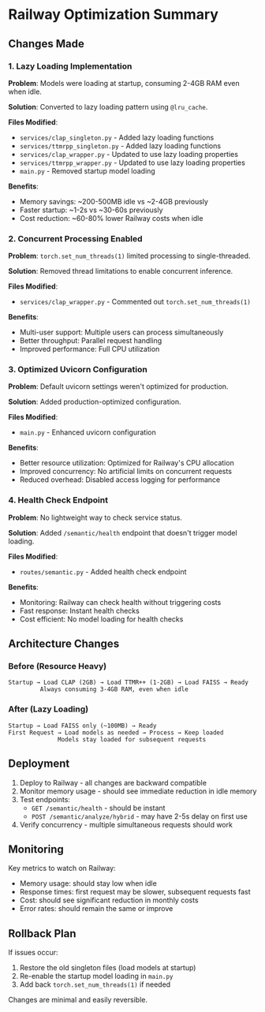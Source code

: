 # Railway Optimization Summary

## Changes Made

### 1. Lazy Loading Implementation

**Problem**: Models were loading at startup, consuming 2-4GB RAM even when idle.

**Solution**: Converted to lazy loading pattern using `@lru_cache`.

**Files Modified**:
- `services/clap_singleton.py` - Added lazy loading functions
- `services/ttmrpp_singleton.py` - Added lazy loading functions  
- `services/clap_wrapper.py` - Updated to use lazy loading properties
- `services/ttmrpp_wrapper.py` - Updated to use lazy loading properties
- `main.py` - Removed startup model loading

**Benefits**:
- Memory savings: ~200-500MB idle vs ~2-4GB previously
- Faster startup: ~1-2s vs ~30-60s previously
- Cost reduction: ~60-80% lower Railway costs when idle

### 2. Concurrent Processing Enabled

**Problem**: `torch.set_num_threads(1)` limited processing to single-threaded.

**Solution**: Removed thread limitations to enable concurrent inference.

**Files Modified**:
- `services/clap_wrapper.py` - Commented out `torch.set_num_threads(1)`

**Benefits**:
- Multi-user support: Multiple users can process simultaneously
- Better throughput: Parallel request handling
- Improved performance: Full CPU utilization

### 3. Optimized Uvicorn Configuration

**Problem**: Default uvicorn settings weren't optimized for production.

**Solution**: Added production-optimized configuration.

**Files Modified**:
- `main.py` - Enhanced uvicorn configuration

**Benefits**:
- Better resource utilization: Optimized for Railway's CPU allocation
- Improved concurrency: No artificial limits on concurrent requests
- Reduced overhead: Disabled access logging for performance

### 4. Health Check Endpoint

**Problem**: No lightweight way to check service status.

**Solution**: Added `/semantic/health` endpoint that doesn't trigger model loading.

**Files Modified**:
- `routes/semantic.py` - Added health check endpoint

**Benefits**:
- Monitoring: Railway can check health without triggering costs
- Fast response: Instant health checks
- Cost efficient: No model loading for health checks

## Architecture Changes

### Before (Resource Heavy)
```
Startup → Load CLAP (2GB) → Load TTMR++ (1-2GB) → Load FAISS → Ready
         Always consuming 3-4GB RAM, even when idle
```

### After (Lazy Loading)
```
Startup → Load FAISS only (~100MB) → Ready
First Request → Load models as needed → Process → Keep loaded
              Models stay loaded for subsequent requests
```

## Deployment

1. Deploy to Railway - all changes are backward compatible
2. Monitor memory usage - should see immediate reduction in idle memory
3. Test endpoints:
   - `GET /semantic/health` - should be instant
   - `POST /semantic/analyze/hybrid` - may have 2-5s delay on first use
4. Verify concurrency - multiple simultaneous requests should work

## Monitoring

Key metrics to watch on Railway:
- Memory usage: should stay low when idle
- Response times: first request may be slower, subsequent requests fast
- Cost: should see significant reduction in monthly costs
- Error rates: should remain the same or improve

## Rollback Plan

If issues occur:
1. Restore the old singleton files (load models at startup)
2. Re-enable the startup model loading in `main.py`
3. Add back `torch.set_num_threads(1)` if needed

Changes are minimal and easily reversible.
